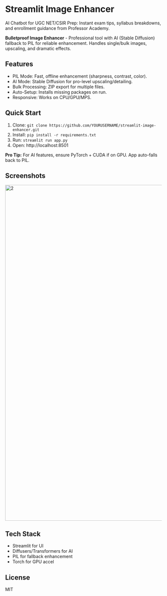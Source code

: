 # Streamlit Image Enhancer

AI Chatbot for UGC NET/CSIR Prep: Instant exam tips, syllabus breakdowns, and enrollment guidance from Professor Academy. 

**Bulletproof Image Enhancer** - Professional tool with AI (Stable Diffusion) fallback to PIL for reliable enhancement. Handles single/bulk images, upscaling, and dramatic effects.

## Features
- PIL Mode: Fast, offline enhancement (sharpness, contrast, color).
- AI Mode: Stable Diffusion for pro-level upscaling/detailing.
- Bulk Processing: ZIP export for multiple files.
- Auto-Setup: Installs missing packages on run.
- Responsive: Works on CPU/GPU/MPS.

## Quick Start
1. Clone: `git clone https://github.com/YOURUSERNAME/streamlit-image-enhancer.git`
2. Install: `pip install -r requirements.txt`
3. Run: `streamlit run app.py`
4. Open: http://localhost:8501

**Pro Tip:** For AI features, ensure PyTorch + CUDA if on GPU. App auto-falls back to PIL.

## Screenshots
<img width="1919" height="1079" alt="2" src="https://github.com/user-attachments/assets/5c7be755-1d5f-43c9-a4c7-85a1438f852d" />


## Tech Stack
- Streamlit for UI
- Diffusers/Transformers for AI
- PIL for fallback enhancement
- Torch for GPU accel

## License
MIT
